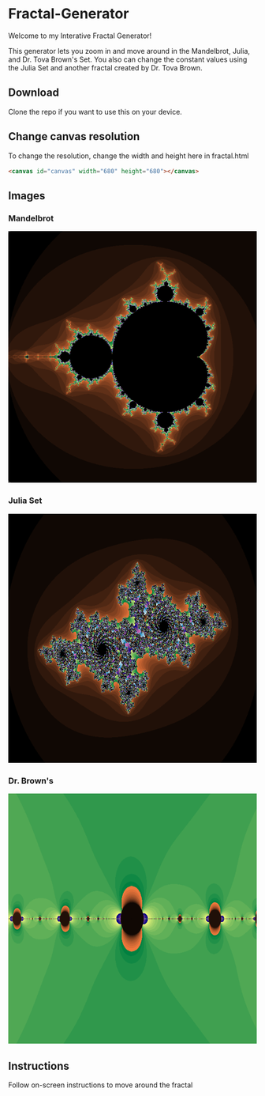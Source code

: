 # Fractal-Generator
Welcome to my Interative Fractal Generator!

This generator lets you zoom in and move around in the Mandelbrot, Julia, and Dr. Tova Brown's Set. You also can change the constant values using the Julia Set and another fractal created by Dr. Tova Brown.

## Download
Clone the repo if you want to use this on your device.

## Change canvas resolution
To change the resolution, change the width and height here in fractal.html
```html
<canvas id="canvas" width="680" height="680"></canvas>
```

## Images
### Mandelbrot
![Mandelbrot](Mandelbrot.png)

### Julia Set
![Julia](Julia.png)

### Dr. Brown's

![Brown](Brown.png)

## Instructions
Follow on-screen instructions to move around the fractal
